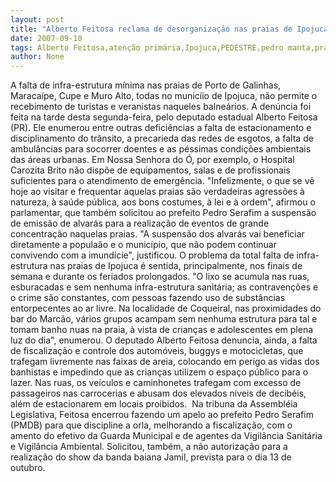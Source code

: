 ```yaml
---
layout: post
title: "Alberto Feitosa reclama de desorganização nas praias de Ipojuca e pede mais atenção ao prefeito Pedro Serafim"
date: 2007-09-10
tags: Alberto Feitosa,atenção primária,Ipojuca,PEDESTRE,pedro manta,praias,prefeito
author: None
---
```

A falta de infra-estrutura m&iacute;nima nas praias de Porto de Galinhas, Maraca&iacute;pe, Cupe e Muro Alto, todas no munic&iacute;io de Ipojuca, n&atilde;o permite o recebimento de turistas e veranistas naqueles balne&aacute;rios. 
A den&uacute;ncia foi feita na tarde desta segunda-feira, pelo deputado estadual Alberto Feitosa (PR). Ele enumerou entre outras defici&ecirc;ncias a falta de estacionamento e disciplinamento do tr&acirc;nsito, a precarieda das redes de esgotos, a falta de ambul&acirc;ncias para socorrer doentes e as p&eacute;ssimas condi&ccedil;&otilde;es ambientais das &aacute;reas urbanas. 
Em Nossa Senhora do &Oacute;, por exemplo, o Hospital Carozita Brito n&atilde;o disp&otilde;e de equipamentos, salas e de profissionais suficientes para o atendimento de emerg&ecirc;ncia.
&quot;Infelizmente, o que se v&ecirc; hoje ao visitar e frequentar aquelas praias s&atilde;o verdadeiras agress&otilde;es &agrave; natureza, &agrave; sa&uacute;de p&uacute;blica, aos bons costumes, &agrave; lei e &agrave; ordem&quot;, afirmou o parlamentar, que tamb&eacute;m solicitou ao prefeito Pedro Serafim a suspens&atilde;o de emiss&atilde;o de alvar&aacute;s para a realiza&ccedil;&atilde;o de eventos de grande concentra&ccedil;&atilde;o naquelas praias. 
&quot;A suspens&atilde;o dos alvar&aacute;s vai beneficiar diretamente a popula&atilde;o e o munic&iacute;pio, que n&atilde;o podem continuar convivendo com a imund&iacute;cie&quot;, justificou.
O problema da total falta de infra-estrutura nas praias de Ipojuca &eacute; sentida, principalmente, nos finais de semana e durante os feriados prolongados. 
&quot;O lixo se acumula nas ruas, esburacadas e sem nenhuma infra-estrutura sanit&aacute;ria; as contraven&ccedil;&otilde;es e o crime s&atilde;o constantes, com pessoas fazendo uso de subst&acirc;ncias entorpecentes ao ar livre. Na localidade de Coqueiral, nas proximidades do bar do Marc&atilde;o, v&aacute;rios grupos acampam sem nenhuma estrutura para tal e tomam banho nuas na praia, &agrave; vista de crian&ccedil;as e adolescentes em plena luz do dia&quot;, enumerou. 
O deputado Alberto Feitosa denuncia, ainda, a falta de fiscaliza&ccedil;&atilde;o e controle dos autom&oacute;veis, buggys e motocicletas, que trafegam livremente nas faixas de areia, colocando em perigo as vidas dos banhistas e impedindo que as crian&ccedil;as utilizem o espa&ccedil;o p&uacute;blico para o lazer. Nas ruas, os ve&iacute;culos e caminhonetes trafegam com excesso de passageiros nas carrocerias e abusam dos elevados n&iacute;veis de decib&eacute;is, al&eacute;m de estacionarem em locais proibidos.&nbsp; 
Na tribuna da Assembl&eacute;ia Legislativa, Feitosa encerrou fazendo um apelo ao prefeito Pedro Serafim (PMDB) para que discipline a orla, melhorando a fiscaliza&ccedil;&atilde;o, com o amento do efetivo da Guarda Municipal e de agentes da Vigil&acirc;ncia Sanit&aacute;ria e Vigil&acirc;ncia Ambiental. Solicitou, tamb&eacute;m, a n&atilde;o autoriza&ccedil;&atilde;o para a realiza&ccedil;&atilde;o do show da banda baiana Jamil, prevista para o dia 13 de outubro. 